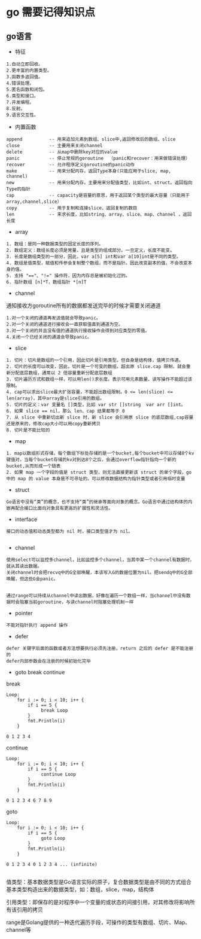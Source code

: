 # go 需要记得知识点

## go语言
- 特征
```
1.自动立即回收。
2.更丰富的内置类型。
3.函数多返回值。
4.错误处理。
5.匿名函数和闭包。
6.类型和接口。
7.并发编程。
8.反射。
9.语言交互性。
```

- 内置函数
```
append          -- 用来追加元素到数组、slice中,返回修改后的数组、slice
close           -- 主要用来关闭channel
delete          -- 从map中删除key对应的value
panic           -- 停止常规的goroutine  （panic和recover：用来做错误处理）
recover         -- 允许程序定义goroutine的panic动作
make            -- 用来分配内存，返回Type本身(只能应用于slice, map, channel)
new             -- 用来分配内存，主要用来分配值类型，比如int、struct。返回指向Type的指针
cap             -- capacity是容量的意思，用于返回某个类型的最大容量（只能用于array,channel,slice）
copy            -- 用于复制和连接slice，返回复制的数目
len             -- 来求长度，比如string、array、slice、map、channel ，返回长度
```

- array
```
1. 数组：是同一种数据类型的固定长度的序列。
2. 数组定义：数组长度必须是常量，且是类型的组成部分。一旦定义，长度不能变。
3. 长度是数组类型的一部分，因此，var a[5] int和var a[10]int是不同的类型。
4. 数组是值类型，赋值和传参会复制整个数组，而不是指针。因此改变副本的值，不会改变本身的值。
5. 支持 "=="、"!=" 操作符，因为内存总是被初始化过的。
6. 指针数组 [n]*T，数组指针 *[n]T
```

- channel

通知接收方goroutine所有的数据都发送完毕的时候才需要关闭通道

```
1.对一个关闭的通道再发送值就会导致panic。
2.对一个关闭的通道进行接收会一直获取值直到通道为空。
3.对一个关闭的并且没有值的通道执行接收操作会得到对应类型的零值。
4.关闭一个已经关闭的通道会导致panic。
```


- slice
```
1. 切片：切片是数组的一个引用，因此切片是引用类型。但自身是结构体，值拷贝传递。
2. 切片的长度可以改变，因此，切片是一个可变的数组。超出原 slice.cap 限制，就会重新分配底层数组，通常以 2 倍容量重新分配底层数组
3. 切片遍历方式和数组一样，可以用len()求长度。表示可用元素数量，读写操作不能超过该限制。 
4. cap可以求出slice最大扩张容量，不能超出数组限制。0 <= len(slice) <= len(array)，其中array是slice引用的数组。
5. 切片的定义：var 变量名 []类型，比如 var str []string  var arr []int。
6. 如果 slice == nil，那么 len、cap 结果都等于 0
7. 从 slice 中重新切出新 slice 时，新 slice 会引用原 slice 的底层数组,cap容量还是原来的，修改cap大小可以用copy重新拷贝
8. 切片是不能比较的
```

- map

```
1. map以数组形式存储，每个数组下标处存储的是一个bucket,每个bucket中可以存储8个kv键值对，当每个bucket存储的kv对到达8个之后，会通过overflow指针指向一个新的bucket,从而形成一个链表
2. 如果 map 一个字段的值是 struct 类型，则无法直接更新该 struct 的单个字段，go 中的 map 的 value 本身是不可寻址的。可以修改数据结构为指针类型或者引用临时变量

```


- struct

```
Go语言中没有“类”的概念，也不支持“类”的继承等面向对象的概念。Go语言中通过结构体的内嵌再配合接口比面向对象具有更高的扩展性和灵活性。
```

- interface

```
接口的动态值和动态类型都为 nil 时，接口类型值才为 nil。


```

- channel

```
使用select可以监控多channel，比如监控多个channel，当其中某一个channel有数据时，就从其读出数据。
关闭channel时会把recvq中的G全部唤醒，本该写入G的数据位置为nil。把sendq中的G全部唤醒，但这些G会panic。


通过range可以持续从channel中读出数据，好像在遍历一个数组一样，当channel中没有数据时会阻塞当前goroutine，与读channel时阻塞处理机制一样
```

- pointer

```
不能对指针执行 append 操作
```

- defer
```
defer 关键字后面的函数或者方法想要执行必须先注册，return 之后的 defer 是不能注册的
defer内部参数会在注册的时候初始化完毕

```


- goto break continue

break
```
Loop:
    for i := 0; i < 10; i++ {
        if i == 5 {
             break Loop
        }
        fmt.Println(i)
    }

0 1 2 3 4
```

continue
```
Loop:
    for i := 0; i < 10; i++ {
        if i == 5 {
             continue Loop
        }
        fmt.Println(i)
    }

0 1 2 3 4 6 7 8 9
```
goto
```
Loop:
    for i := 0; i < 10; i++ {
        if i == 5 {
             goto Loop
        }
        fmt.Println(i)
    }

0 1 2 3 4 0 1 2 3 4 ... (infinite)
```



## 

值类型：基本数据类型是Go语言实际的原子，复合数据类型是由不同的方式组合基本类型构造出来的数据类型，如：数组，slice，map，结构体

引用类型：即保存的是对程序中一个变量的或状态的间接引用，对其修改将影响所有该引用的拷贝

range是Golang提供的一种迭代遍历手段，可操作的类型有数组、切片、Map、channel等